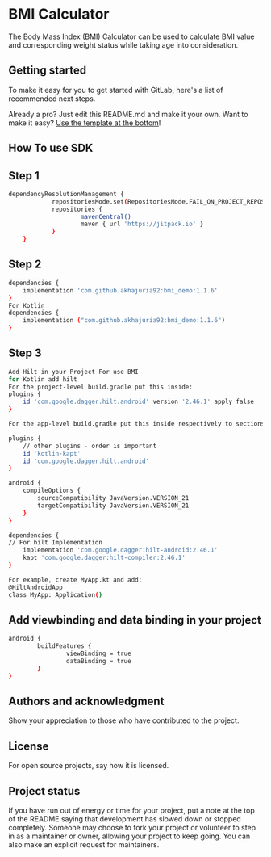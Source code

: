 # BMI Calculator

The Body Mass Index (BMI) Calculator can be used to calculate BMI value and corresponding weight status while taking age into consideration.

## Getting started
To make it easy for you to get started with GitLab, here's a list of recommended next steps.

Already a pro? Just edit this README.md and make it your own. Want to make it easy? [Use the template at the bottom](#editing-this-readme)!


## How To use SDK
## Step 1
```bash
dependencyResolutionManagement {
            repositoriesMode.set(RepositoriesMode.FAIL_ON_PROJECT_REPOS)
            repositories {
                    mavenCentral()
                    maven { url 'https://jitpack.io' } 
            }
    }
```
## Step 2
```bash
dependencies {
    implementation 'com.github.akhajuria92:bmi_demo:1.1.6'
}
For Kotlin
dependencies {
    implementation ("com.github.akhajuria92:bmi_demo:1.1.6")
}
```
## Step 3
```bash
Add Hilt in your Project For use BMI 
for Kotlin add hilt
For the project-level build.gradle put this inside:
plugins {
    id 'com.google.dagger.hilt.android' version '2.46.1' apply false
}

For the app-level build.gradle put this inside respectively to sections:

plugins {
    // other plugins - order is important
    id 'kotlin-kapt'
    id 'com.google.dagger.hilt.android'
}

android {
    compileOptions {
        sourceCompatibility JavaVersion.VERSION_21
        targetCompatibility JavaVersion.VERSION_21
    }
}

dependencies {
// For hilt Implementation
    implementation 'com.google.dagger:hilt-android:2.46.1'
    kapt 'com.google.dagger:hilt-compiler:2.46.1'
}

For example, create MyApp.kt and add:
@HiltAndroidApp
class MyApp: Application()
```
## Add viewbinding and data binding in your project
```bash
android {
        buildFeatures {
                viewBinding = true
                dataBinding = true
        }
}
```
## Authors and acknowledgment
Show your appreciation to those who have contributed to the project.

## License
For open source projects, say how it is licensed.

## Project status
If you have run out of energy or time for your project, put a note at the top of the README saying that development has slowed down or stopped completely. Someone may choose to fork your project or volunteer to step in as a maintainer or owner, allowing your project to keep going. You can also make an explicit request for maintainers.
